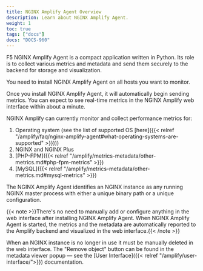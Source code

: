 ```yaml
---
title: NGINX Amplify Agent Overview
description: Learn about NGINX Amplify Agent.
weight: 1
toc: true
tags: ["docs"]
docs: "DOCS-960"
---
```


F5 NGINX Amplify Agent is a compact application written in Python. Its role is to collect various metrics and metadata and send them securely to the backend for storage and visualization.

You need to install NGINX Amplify Agent on all hosts you want to monitor.

Once you install NGINX Amplify Agent, it will automatically begin sending metrics. You can expect to see real-time metrics in the NGINX Amplify web interface within about a minute.

NGINX Amplify can currently monitor and collect performance metrics for:

  1. Operating system (see the list of supported OS [here]({{< relref "/amplify/faq/nginx-amplify-agent#what-operating-systems-are-supported" >}})))
  2. NGINX and NGINX Plus
  3. [PHP-FPM]({{< relref "/amplify/metrics-metadata/other-metrics.md#php-fpm-metrics" >}})
  4. [MySQL]({{< relref "/amplify/metrics-metadata/other-metrics.md#mysql-metrics" >}})

The NGINX Amplify Agent identifies an NGINX instance as any running NGINX master process with either a unique binary path or a unique configuration.

{{< note >}}There's no need to manually add or configure anything in the web interface after installing NGINX Amplify Agent. When NGINX Amplify Agent is started, the metrics and the metadata are automatically reported to the Amplify backend and visualized in the web interface.{{< /note >}}

When an NGINX instance is no longer in use it must be manually deleted in the web interface. The "Remove object" button can be found in the metadata viewer popup — see the [User Interface]({{< relref "/amplify/user-interface/">}}) documentation.